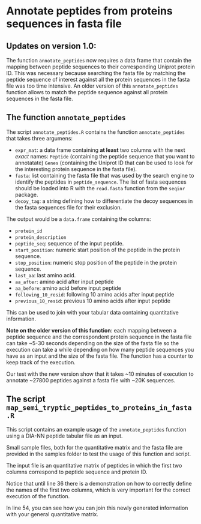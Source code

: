 # Annotate peptides from proteins sequences in fasta file  

## Updates on version 1.0:

The function `annotate_peptides` now requires a data frame that contain the mapping between peptide sequences to their corresponding Uniprot protein ID. This was necessary because searching the fasta file by matching the peptide sequence of interest against all the protein sequences in the fasta file was too time intensive. An older version of this `annotate_peptides` function allows to match the peptide sequence against all protein sequences in the fasta file. 

## The function `annotate_peptides`  

The script `annotate_peptides.R` contains the function `annotate_peptides` that takes three argumens:

- `expr_mat`: a data frame containing __at least__ two columns with the next _exact_ names: `Peptide` (containing the peptide sequence that you want to annotatate) `Genes` (containing the Uniprot ID that can be used to look for the interesting protein sequence in the fasta file).
- `fasta`: list containing the fasta file that was used by the search engine to identify the peptides in `peptide_sequence`. The list of fasta sequences should be loaded into R with the `read.fasta` function from the `seqinr` package.  
- `decoy_tag`: a string defining how to differentiate the decoy sequences in the fasta sequences file for their exclusion. 

The output would be a `data.frame` containing the columns:

- `protein_id`
- `protein_description`
- `peptide_seq`: sequence of the input peptide.
- `start_position`: numeric start position of the peptide in the protein sequence.
- `stop_position`: numeric stop position of the peptide in the protein sequence.
- `last_aa`: last amino acid.
- `aa_after`: amino acid after input peptide
- `aa_before`: amino acid before input peptide
- `following_10_resid`: following 10 amino acids after input peptide
- `previous_10_resid`: previous 10 amino acids after input peptide

This can be used to join with your tabular data containing quantitative information.

__Note on the older version of this function__: each mapping between a peptide sequence and the correspondent protein sequence in the fasta file can take ~5-30 seconds depending on the size of the fasta file so the execution can take a while depending on how many peptide sequences you have as an input and the size of the fasta file. The function has a counter to keep track of the execution.  

Our test with the new version show that it takes ~10 minutes of execution to annotate ~27800 peptides against a fasta file with ~20K sequences.

## The script `map_semi_tryptic_peptides_to_proteins_in_fasta.R`  

This script contains an example usage of the `annotate_peptides` function using a DIA-NN peptide tabular file as an input.

Small sample files, both for the quantitative matrix and the fasta file are provided in the samples folder to test the usage of this function and script.

The input file is an quantitative matrix of peptides in which the first two columns correspond to peptide sequence and protein ID.

Notice that until line 36 there is a demonstration on how to correctly define the names of the first two columns, which is very important for the correct execution of the function.

In line 54, you can see how you can join this newly generated information with your general quantitative matrix.


